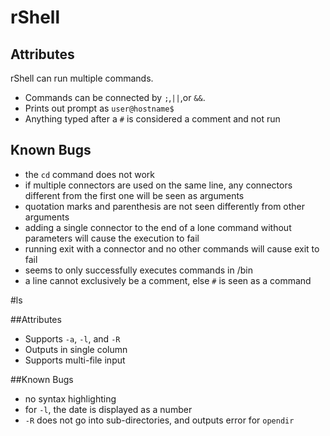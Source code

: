 # rShell

## Attributes

rShell can run multiple commands.
* Commands can be connected by ```;```,```||```,or ```&&```.
* Prints out prompt as ```user@hostname$```
* Anything typed after a ```#``` is considered a comment and not run

## Known Bugs

* the ```cd``` command does not work
* if multiple connectors are used on the same line, any connectors different from the first one will be seen as arguments
* quotation marks and parenthesis are not seen differently from other arguments
* adding a single connector to the end of a lone command without parameters will cause the execution to fail
* running exit with a connector and no other commands will cause exit to fail
* seems to only successfully executes commands in /bin
* a line cannot exclusively be a comment, else ```#``` is seen as a command

#ls

##Attributes

* Supports ```-a```, ```-l```, and ```-R```
* Outputs in single column
* Supports multi-file input

##Known Bugs

* no syntax highlighting
* for ```-l```, the date is displayed as a number
* ```-R``` does not go into sub-directories, and outputs error for ```opendir```


